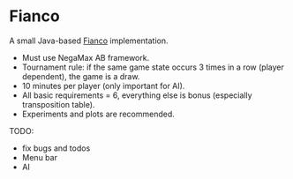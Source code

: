 # Fianco

A small Java-based [Fianco](http://www.di.fc.ul.pt/~jpn/gv/fianco.htm) implementation.

- Must use NegaMax AB framework.
- Tournament rule: if the same game state occurs 3 times in a row (player dependent), the game is a draw.
- 10 minutes per player (only important for AI).
- All basic requirements = 6, everything else is bonus (especially transposition table).
- Experiments and plots are recommended.

TODO:
 - fix bugs and todos
 - Menu bar
 - AI
